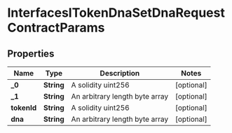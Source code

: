

# InterfacesITokenDnaSetDnaRequestContractParams

## Properties

Name | Type | Description | Notes
------------ | ------------- | ------------- | -------------
**_0** | **String** | A solidity uint256 |  [optional]
**_1** | **String** | An arbitrary length byte array |  [optional]
**tokenId** | **String** | A solidity uint256 |  [optional]
**dna** | **String** | An arbitrary length byte array |  [optional]




